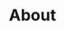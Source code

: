 ---
title: About
image: /img/ovn-open-voice-network-about-ai-voice-assistance_optimized.jpg
aboutsections:
  - heading: Vision
    imageUrl: /img/1x1-white-pixel.png
    text: >-
      The Open Voice Network (OVON) seeks to make voice technology worthy of user trust—a task of critical importance as voice emerges as a primary, multi-device portal to the digital and IOT worlds, and as independent, specialist voice assistants take their place next to general purpose platforms.
  - heading: Mission
    imageUrl: /img/1x1-white-pixel.png
    text: >-
      The Open Voice Network will achieve its vision through the communal development and adoption of industry standards and usage guidelines, industry education and advocacy initiatives, and the development and documentation of voice-centric value propositions.
  - heading: Principles
    imageUrl: /img/1x1-white-pixel.png
    textHTML: >-
      <p>The Open Voice Network is guided by four values. It seeks a world of voice technology that</p>
      <ol>
        <li>is worthy of user trust;</li>
        <li> enables user, ecosystem, and architectural choice;</li>
        <li>is inclusive and accessible;</li>
        <li>is open in software and hardware, with standards serving as a foundation for commercial differentiation.</li>
      </ol>
  - heading: History and Affiliations
    imageUrl: /img/1x1-white-pixel.png
    textHTML: >-
      <p>The Open Voice Network was born on June 1, 2020 as an open-source community of the Linux Foundation.  Its origins can be traced to research by the Massachusetts Institute of Technology (MIT) Auto-ID Laboratory, Capgemini Consulting, and the Intel Corporation, and corporate seed funding provided in 2019.</p>
  - heading: Governance
    imageUrl: /img/1x1-white-pixel.png
    textHTML: >-
      <p>The Open Voice Network is an independently funded and governed non-profit industry association which operates as an open source association of the Linux Foundation.</p>
      <p>Financial support for OVON comes from sponsoring enterprises and organizations.  Governance and strategic direction is provided by a Steering Committee of senior executives of sponsor organizations.  Reporting to the Steering Committee is the Executive Director (responsible for day-to-day management), and the chairs of the OVON standing committees and moderators of OVON communities.</p>
      <p>As a directed fund of the Linux Foundation, OVON enjoys access to the expertise, and shared legal, operational, and marketing services, of the LF, a world leader in the creation of open source projects and ecosystems.</p>
  - heading: About the Linux Foundation
    imageUrl: /img/1x1-white-pixel.png
    textHTML: >-
      <p>The Linux Foundation is dedicated to building sustainable ecosystems around open source projects to accelerate technology development and industry adoption.</p>
      <p>Founded in 2000, the Linux Foundation provides unparalleled support for open source communities through financial and intellectual resources, infrastructure, services, events, and training. Working together, the Linux Foundation and its projects form the most ambitious and successful investment in the creation of shared technology.</p>
      <p>For more information, please visit <a href="https://www.linuxfoundation.org/" target="_blank">https://www.linuxfoundation.org/</a>.</p>
  - heading: Open Voice Network Steering Committee
steeringcommittee:
  - heading: Mike McNamara,
    subHeading: Chair of Steering Committee
    text: >-
      Executive Vice President, Chief Information and Digital Officer, Target Corporation
  - heading: Mirko Saul,
    subHeading: Member
    text: >-
      Head of Digitalization and Innovation, Schwarz Digital GmbH & Co., KG
  - heading: Ali Dalloul,
    subHeading: Member 
    text: >-
      General Manager, Strategy and Commercialization, Azure AI Cognitive Services, Microsoft Corporation
  - heading: Joel Crabb,
    subHeading: Member
    text: >-
      Vice President, Architecture, Target Corporation
  - heading: Doug Rogers,
    subHeading: Member
    text: >-
      Chief Security Officer, Wegmans Food Markets
  - heading: Bernhard Hochstätter
    subHeading: Member
    text: >-
      Executive Product Manager & Tribe Lead Voice Platform, Deutsche Telekom
  - heading: Dan Cundiff,
    subHeading: Acting Chair of Open Voice Technical Advisory Council
    text: >-
      Senior Principal Software Engineer, Gap Inc.
  - heading: Scott Nicholas,
    subHeading: Vice President of Project Formation
    text: >-
      Senior Director of Strategic Programs, Linux Foundation
  - heading: Kristi Dank,
    subHeading: Secretary Pro Tempore + Member, Open Voice Network Leadership Council and Operations Team
    text: >-
      Director, Target Corporation
  - heading: Jon Stine,
    subHeading: Executive Director of Open Voice Network
    text: >-
      Champions the mission and vision of the broader Open Voice Network community
---